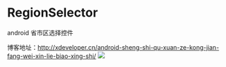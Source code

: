 # RegionSelector
android 省市区选择控件

博客地址：http://xdeveloper.cn/android-sheng-shi-qu-xuan-ze-kong-jian-fang-wei-xin-lie-biao-xing-shi/
![](http://xdeveloper.cn/content/images/2016/09/initpintu_--.jpg)
